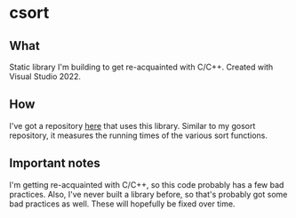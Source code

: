 # csort

## What

Static library I'm building to get re-acquainted with C/C++. 
Created with Visual Studio 2022.

## How

I've got a repository [here](https://github.com/jtpeller/csort_test) that uses this library. Similar to my gosort repository, it measures the running times of the various sort functions.

## Important notes

I'm getting re-acquainted with C/C++, so this code probably has a few bad practices.
Also, I've never built a library before, so that's probably got some bad practices as well.
These will hopefully be fixed over time.
